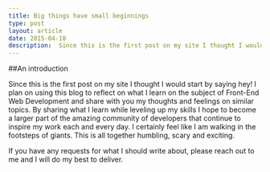 ```yaml
---
title: Big things have small beginnings
type: post
layout: article
date: 2015-04-10
description:  Since this is the first post on my site I thought I would start by saying hey!
---
```


##An introduction

Since this is the first post on my site I thought I would start by saying hey!  I plan on using this blog to reflect on what I learn on the subject of Front-End Web Development and share with you my thoughts and feelings on similar topics.  By sharing what I learn while leveling up my skills I hope to become a larger part of the amazing community of developers that continue to inspire my work each and every day.  I certainly feel like I am walking in the footsteps of giants. This is all together humbling, scary and exciting.

If you have any requests for what I should write about, please reach out to me and I will do my best to deliver.
